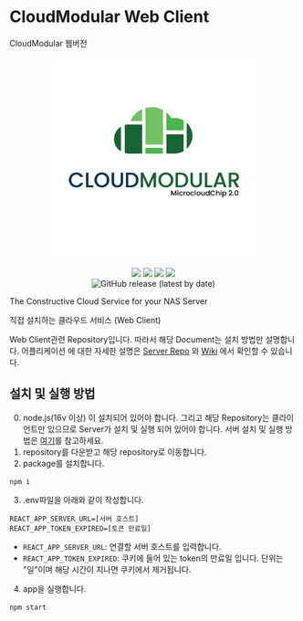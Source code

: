 # CloudModular Web Client

CloudModular 웹버전
<p align="center">
    <img width="70%" src="https://raw.githubusercontent.com/SweetCase-Cobalto/cloudmodular/main/readme-asset/title.png?token=GHSAT0AAAAAABUZRX43MQBPTOW7QM2WY5DWYVHIGLA">
</p>

<div align="center">
    <img src="https://img.shields.io/badge/JavaScript-323330?style=for-the-badge&logo=javascript&logoColor=F7DF1E">
    <img src="https://img.shields.io/badge/Node 16.x-339933?style=for-the-badge&logo=nodedotjs&logoColor=white">
    <img src="https://img.shields.io/badge/React 18.x-20232A?style=for-the-badge&logo=react&logoColor=61DAFB">
    <img src="https://img.shields.io/badge/Redux-593D88?style=for-the-badge&logo=redux&logoColor=white">
</div>

<div align="center"><img alt="GitHub release (latest by date)" src="https://img.shields.io/github/v/release/Sweetcase-Cobalto/cloudmodular-web?style=for-the-badge">
</div>

The Constructive Cloud Service for your NAS Server

직접 설치하는 클라우드 서비스 (Web Client)

Web Client관련 Repository입니다. 따라서 해당 Document는 설치 방법만 설명합니다. 어플리케이션 에 대한 자세한 설명은 [Server Repo](https://github.com/SweetCase-Cobalto/cloudmodular) 와 [Wiki](https://github.com/SweetCase-Cobalto/cloudmodular/wiki) 에서 확인할 수 있습니다.

## 설치 및 실행 방법
0. node.js(16v 이상) 이 설치되어 있어야 합니다. 그리고 해당 Repository는 클라이언트만 있으므로 Server가 설치 및 실행 되어 있어야 합니다. 서버 설치 및 실행 방법은 [여기](https://github.com/SweetCase-Cobalto/cloudmodular#%EC%84%A4%EC%B9%98-%EB%B0%8F-%EC%8B%A4%ED%96%89-%EB%B0%A9%EB%B2%95%EA%B0%9C%EB%B0%9C%EC%9E%90-%EA%B8%B0%EC%A4%80)를 참고하세요.
1. repository를 다운받고 해당 repository로 이동합니다.
2. package를 설치합니다.
```bash
npm i
```
3. .env파일을 아래와 같이 작성합니다.
```
REACT_APP_SERVER_URL=[서버 호스트]
REACT_APP_TOKEN_EXPIRED=[토큰 만료일]
```
* ```REACT_APP_SERVER_URL```: 연결할 서버 호스트를 입력합니다.
* ```REACT_APP_TOKEN_EXPIRED```: 쿠키에 들어 있는 token의 만료일 입니다. 단위는 "일"이며 해당 시간이 지나면 쿠키에서 제거됩니다.
4. app을 실행합니다.
```
npm start
```
